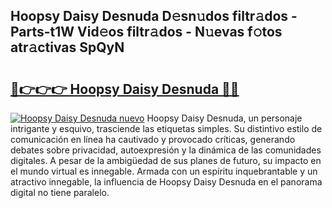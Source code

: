 ## Hoopsy Daisy Desnuda D𝚎sn𝚞dos filtr𝚊dos - Parts-t1W Vid𝚎os filtr𝚊dos - N𝚞evas f𝚘tos atr𝚊ctivas SpQyN

# <h2><a href="http://mb9stk.tromn.icu/?c=Hoopsy+Daisy+Desnuda">🔗👉👉👉 Hoopsy Daisy Desnuda 🔗🔗</a></h2>

[![Hoopsy Daisy Desnuda nuevo](https://i.imgur.com/pEAQMta.gif)](http://mb9stk.tromn.icu/?c=Hoopsy+Daisy+Desnuda)
Hoopsy Daisy Desnuda, un personaje intrigante y esquivo, trasciende las etiquetas simples. Su distintivo estilo de comunicación en línea ha cautivado y provocado críticas, generando debates sobre privacidad, autoexpresión y la dinámica de las comunidades digitales. A pesar de la ambigüedad de sus planes de futuro, su impacto en el mundo virtual es innegable. Armada con un espíritu inquebrantable y un atractivo innegable, la influencia de Hoopsy Daisy Desnuda en el panorama digital no tiene paralelo.
